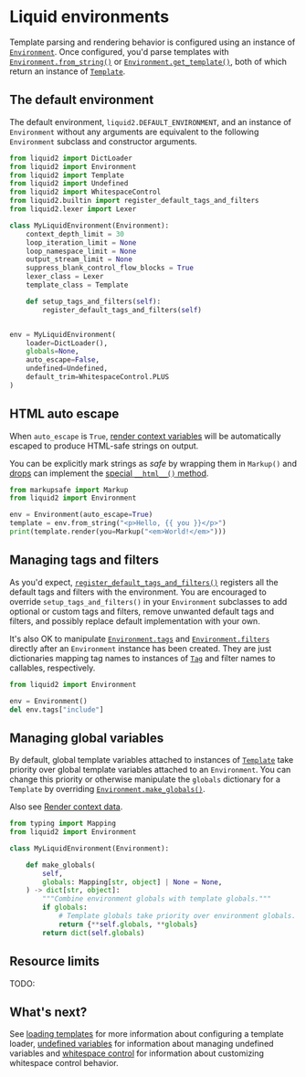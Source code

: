 # Liquid environments

Template parsing and rendering behavior is configured using an instance of [`Environment`](api/environment.md). Once configured, you'd parse templates with [`Environment.from_string()`](api/environment.md#liquid2.Environment.from_string) or [`Environment.get_template()`](api/environment.md#liquid2.Environment.get_template), both of which return an instance of [`Template`](api/template.md).

## The default environment

The default environment, `liquid2.DEFAULT_ENVIRONMENT`, and an instance of `Environment` without any arguments are equivalent to the following `Environment` subclass and constructor arguments.

```python
from liquid2 import DictLoader
from liquid2 import Environment
from liquid2 import Template
from liquid2 import Undefined
from liquid2 import WhitespaceControl
from liquid2.builtin import register_default_tags_and_filters
from liquid2.lexer import Lexer

class MyLiquidEnvironment(Environment):
    context_depth_limit = 30
    loop_iteration_limit = None
    loop_namespace_limit = None
    output_stream_limit = None
    suppress_blank_control_flow_blocks = True
    lexer_class = Lexer
    template_class = Template

    def setup_tags_and_filters(self):
        register_default_tags_and_filters(self)


env = MyLiquidEnvironment(
    loader=DictLoader(),
    globals=None,
    auto_escape=False,
    undefined=Undefined,
    default_trim=WhitespaceControl.PLUS
)
```

## HTML auto escape

When `auto_escape` is `True`, [render context variables](render_context.md) will be automatically escaped to produce HTML-safe strings on output.

You can be explicitly mark strings as _safe_ by wrapping them in `Markup()` and [drops](variables_and_drops.md) can implement the [special `__html__()` method](variables_and_drops.md#__html__).

```python
from markupsafe import Markup
from liquid2 import Environment

env = Environment(auto_escape=True)
template = env.from_string("<p>Hello, {{ you }}</p>")
print(template.render(you=Markup("<em>World!</em>")))
```

## Managing tags and filters

As you'd expect, [`register_default_tags_and_filters()`](api/builtin.md#liquid2.builtin.register_default_tags_and_filters) registers all the default tags and filters with the environment. You are encouraged to override `setup_tags_and_filters()` in your `Environment` subclasses to add optional or custom tags and filters, remove unwanted default tags and filters, and possibly replace default implementation with your own.

It's also OK to manipulate [`Environment.tags`](api/environment.md#liquid2.Environment.tags) and [`Environment.filters`](api/environment.md#liquid2.Environment.filters) directly after an `Environment` instance has been created. They are just dictionaries mapping tag names to instances of [`Tag`](api/tag.md) and filter names to callables, respectively.

```python
from liquid2 import Environment

env = Environment()
del env.tags["include"]
```

## Managing global variables

By default, global template variables attached to instances of [`Template`](api/template.md) take priority over global template variables attached to an `Environment`. You can change this priority or otherwise manipulate the `globals` dictionary for a `Template` by overriding [`Environment.make_globals()`](api/environment.md#liquid2.Environment.make_globals).

Also see [Render context data](render_context.md).

```python
from typing import Mapping
from liquid2 import Environment

class MyLiquidEnvironment(Environment):

    def make_globals(
        self,
        globals: Mapping[str, object] | None = None,
    ) -> dict[str, object]:
        """Combine environment globals with template globals."""
        if globals:
            # Template globals take priority over environment globals.
            return {**self.globals, **globals}
        return dict(self.globals)
```

## Resource limits

TODO:

## What's next?

See [loading templates](loading_templates.md) for more information about configuring a template loader, [undefined variables](variables_and_drops.md#undefined-variables) for information about managing undefined variables and [whitespace control](whitespace_control.md) for information about customizing whitespace control behavior.
